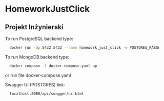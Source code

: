 # HomeworkJustClick

## Projekt Inżynierski

To run PostgreSQL backend type:
```bash
  docker run -dp 5432:5432 --name homework_just_click -e POSTGRES_PASSWORD=123 -d postgres
```

To run MongoDB backend type:
```bash
  docker compose -f docker-compose.yaml up
```
or run file docker-compose.yaml

Swagger UI (POSTGRES) link:
```bash
  localhost:8080/api/swagger/ui.html
```